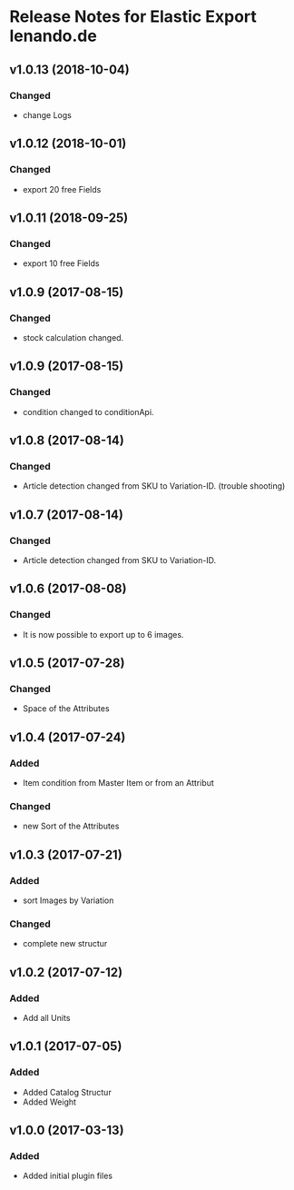 # Release Notes for Elastic Export lenando.de

## v1.0.13 (2018-10-04)
### Changed
- change Logs

## v1.0.12 (2018-10-01)
### Changed
- export 20 free Fields

## v1.0.11 (2018-09-25)
### Changed
- export 10 free Fields

## v1.0.9 (2017-08-15)
### Changed
- stock calculation changed.

## v1.0.9 (2017-08-15)
### Changed
- condition changed to conditionApi.

## v1.0.8 (2017-08-14)
### Changed
- Article detection changed from SKU to Variation-ID. (trouble shooting)

## v1.0.7 (2017-08-14)
### Changed
- Article detection changed from SKU to Variation-ID.

## v1.0.6 (2017-08-08)
### Changed
- It is now possible to export up to 6 images.

## v1.0.5 (2017-07-28)

### Changed
- Space of the Attributes

## v1.0.4 (2017-07-24)

### Added
- Item condition from Master Item or from an Attribut

### Changed
- new Sort of the Attributes

## v1.0.3 (2017-07-21)

### Added
- sort Images by Variation

### Changed
- complete new structur

## v1.0.2 (2017-07-12)

### Added
- Add all Units

## v1.0.1 (2017-07-05)
 
### Added
- Added Catalog Structur
- Added Weight

## v1.0.0 (2017-03-13)
 
### Added
- Added initial plugin files
